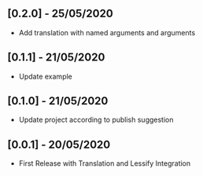 ## [0.2.0] - 25/05/2020

* Add translation with named arguments and arguments

## [0.1.1] - 21/05/2020

* Update example

## [0.1.0] - 21/05/2020

* Update project according to publish suggestion

## [0.0.1] - 20/05/2020

* First Release with Translation and Lessify Integration
